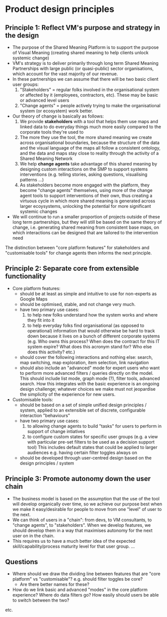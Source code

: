 # Product design principles

## Principle 1: Reflect VM's purpose and strategy in the design

- The purpose of the Shared Meaning Platform is to support the purpose of Visual Meaning (creating shared meaning to help clients unlock systemic change)
- VM's strategy is to deliver primarily through long term Shared Meaning Partnerships with large public (or quasi-public) sector organisations, which account for the vast majority of our revenue.
- In these partnerships we can assume that there will be two basic client user groups: 
	1. "Stakeholders" = regular folks involved in the organisational system or affected by it (employees, contractors, etc). These may be basic or advanced level users
	2. "Change agents" = people actively trying to make the organisational system (or ecosystem) work better.
- Our theory of change is basically as follows:
	1. We provide **stakeholders** with a tool that helps them use maps and linked data to do everyday things much more easily compared to the corporate tools they're used to
	2. The more they use the tool, the more shared meaning we create across organisational boundaries, because the structure of the data and the visual language of the maps all follow a consistent ontology, and the data and maps stay close to reality through the activity of a Shared Meaning Network
	3. We help **change agents** take advantage of this shared meaning by designing custom interactions on the SMP to support systems interventions (e.g. telling stories, asking questions, visualising patterns ...)
	4. As stakeholders become more engaged with the platform, they become "change agents" themselves, using more of the change agent tools to support interventions of their own, thus creating a virtuous cycle in which more shared meaning is generated across larger ecoysystems, unlocking the potential for more significant systemic changes
- We will continue to run a smaller proportion of projects outside of these long term partnerships, but they will still be based on the same theory of change, i.e. generating shared meaning from consistent base maps, on which interactions can be designed that are tailored to the intervention need 

The distinction between "core platform features" for stakeholders and "customisable tools" for change agents then informs the next principle.

## Principle 2: Separate core from extensible functionality

- Core platform features:
	- should be at least as simple and intuitive to use for non-experts as Google Maps
	- should be optimised, stable, and not change very much.
	- have two primary use cases:
		1. to help new folks understand how the system works and where they fit into it
		2. to help everyday folks find organisational (as opposed to operational) information that would otherwise be hard to track down because it lives on a bunch of different corporate systems (e.g. Who owns this process? When does the contract for this IT system expire? What does this acronym stand for? Who else does this activity? etc.)
	- should cover the following interactions and nothing else: search, map switching, map exploration, item selection, link navigation
	- should also include an "advanced" mode for expert users who want to perform more advanced filters / queries directly on the model. This should include list mode, graph mode (?), filter tools, advanced search. How this integrates with the basic experience is an ongoing design challenge; whatever choices we make must not jeopardise the simplicity of the experience for new users.
- Customisable tools:
	- should be based on a set of simple unified design principles / system, applied to an extensible set of discrete, configurable interaction "behaviours"
	- have two primary use cases:
		1. to allowing change agents to build "tasks" for users to perform in support of change intiatives
		2. to configure custom states for specific user groups (e.g. a view with particular pre-set filters to be used as a decision support tool) This includes default states that could be applied to larger audiences e.g. having certain filter toggles always on
	- should be developed through user-centred design based on the design principles / system 

## Principle 3: Promote autonomy down the user chain

- The business model is based on the assumption that the use of the tool will develop organically over time, so we achieve our purpose best when we make it easy/desirable for people to move from one "level" of user to the next.
- We can think of users in a "chain": from devs, to VM consultants, to "change agents", to "stakeholders". When we develop features, we should develop them in a way that maximises autonomy for the next user on in the chain. 
- This requires us to have a much better idea of the expected skill/capability/process maturity level for that user group.
...


## Questions

- Where should we draw the dividing line between features that are "core platform" vs "customisable"? e.g. should filter toggles be core?
	- Are there better names for these?
- How do we link basic and advanced "modes" in the core platform experience? Where do data filters go? How easily should users be able to switch between the two?

etc.
